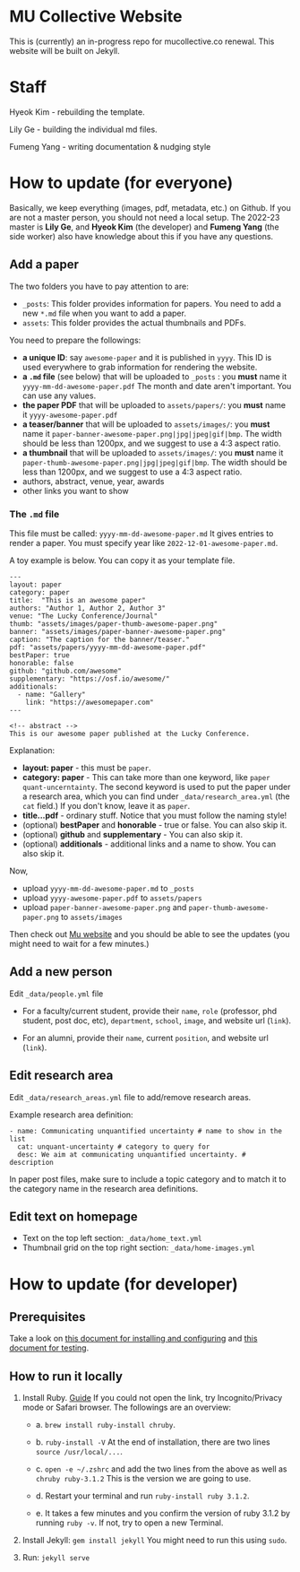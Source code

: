 # MU Collective Website

This is (currently) an in-progress repo for mucollective.co renewal. This website will be built on Jekyll.

# Staff

Hyeok Kim - rebuilding the template.

Lily Ge - building the individual md files.

Fumeng Yang - writing documentation & nudging style


# How to update (for everyone)

Basically, we keep everything (images, pdf, metadata, etc.) on Github. If you are not a master person, you should not need a local setup. The 2022-23 master is __Lily Ge__, and __Hyeok Kim__ (the developer) and __Fumeng Yang__ (the side worker) also have knowledge about this if you have any questions. 


## Add a paper

The two folders you have to pay attention to are: 
  * `_posts`: This folder provides information for papers. You need to add a new `*.md` file when you want to add a paper. 
  *  `assets`: This folder provides the actual thumbnails and PDFs. 

You need to prepare the followings: 
  * __a unique ID__: say `awesome-paper` and it is published in `yyyy`. This ID is used everywhere to grab information for rendering the website. 
  * __a `.md` file__ (see below) that will be uploaded to `_posts` : you __must__ name it `yyyy-mm-dd-awesome-paper.pdf` The month and date aren't important. You can use any values.  
  * __the paper PDF__ that will be uploaded to `assets/papers/`: you __must__ name it `yyyy-awesome-paper.pdf`
  * __a teaser/banner__ that will be uploaded to `assets/images/`: you __must__ name it `paper-banner-awesome-paper.png|jpg|jpeg|gif|bmp`. The width should be less than 1200px, and we suggest to use a 4:3 aspect ratio.
  * __a thumbnail__ that will be uploaded to `assets/images/`: you __must__ name it `paper-thumb-awesome-paper.png|jpg|jpeg|gif|bmp`. The width should be less than 1200px, and we suggest to use a 4:3 aspect ratio.
  * authors, abstract, venue, year, awards
  * other links you want to show

### The `.md` file

This file must be called: `yyyy-mm-dd-awesome-paper.md` It gives entries to render a paper. You must specify year like `2022-12-01-awesome-paper.md`.

A toy example is below. You can copy it as your template file. 

```
---
layout: paper
category: paper 
title:  "This is an awesome paper"
authors: "Author 1, Author 2, Author 3"
venue: "The Lucky Conference/Journal"
thumb: "assets/images/paper-thumb-awesome-paper.png"
banner: "assets/images/paper-banner-awesome-paper.png"
caption: "The caption for the banner/teaser."
pdf: "assets/papers/yyyy-mm-dd-awesome-paper.pdf"
bestPaper: true
honorable: false
github: "github.com/awesome"
supplementary: "https://osf.io/awesome/"
additionals:
  - name: "Gallery"
    link: "https://awesomepaper.com"
---

<!-- abstract -->
This is our awesome paper published at the Lucky Conference. 
```

Explanation: 
* __layout: paper__ - this must be `paper`.
* __category: paper__ - This can take more than one keyword, like `paper quant-uncerntainty`. The second keyword is used to put the paper under a research area, which you can find under `_data/research_area.yml` (the `cat` field.) If you don't know, leave it as `paper`. 
* __title...pdf__ - ordinary stuff. Notice that you must follow the naming style! 
* (optional) __bestPaper__ and __honorable__ - true or false. You can also skip it. 
* (optional) __github__ and __supplementary__ - You can also skip it.
* (optional) __additionals__ - additional links and a name to show. You can also skip it.

Now,

* upload `yyyy-mm-dd-awesome-paper.md` to `_posts`
* upload `yyyy-awesome-paper.pdf` to `assets/papers`
* upload `paper-banner-awesome-paper.png` and `paper-thumb-awesome-paper.png` to `assets/images`

Then check out [Mu website](https://mucollective.github.io/mucollective.co/) and you should be able to see the updates (you might need to wait for a few minutes.)


## Add a new person

Edit `_data/people.yml` file

- For a faculty/current student, provide their `name`, `role` (professor, phd student, post doc, etc), `department`, `school`, `image`, and website url (`link`).

- For an alumni, provide their `name`, current `position`, and website url (`link`).


## Edit research area

Edit `_data/research_areas.yml` file to add/remove research areas.

Example research area definition:

```
- name: Communicating unquantified uncertainty # name to show in the list
  cat: unquant-uncertainty # category to query for
  desc: We aim at communicating unquantified uncertainty. # description
```

In paper post files, make sure to include a topic category and to match it to the category name in the research area definitions.



## Edit text on homepage

- Text on the top left section: `_data/home_text.yml`
- Thumbnail grid on the top right section: `_data/home-images.yml`

# How to update (for developer)


## Prerequisites

Take a look on [this document for installing and configuring](https://docs.github.com/en/pages/setting-up-a-github-pages-site-with-jekyll) and [this document for testing](https://docs.github.com/en/pages/setting-up-a-github-pages-site-with-jekyll/testing-your-github-pages-site-locally-with-jekyll).

## How to run it locally

1. Install Ruby. [Guide](https://mac.install.guide/ruby/12.html) If you could not open the link, try Incognito/Privacy mode or Safari browser. The followings are an overview: 

   * a. `brew install ruby-install chruby`. 
   
   * b. `ruby-install -V` At the end of installation, there are two lines `source /usr/local/...`.  
   
   * c. `open -e ~/.zshrc` and add the two lines from the above as well as `chruby ruby-3.1.2`  This is the version we are going to use.  
   
   * d. Restart your terminal and run `ruby-install ruby 3.1.2`. 
   
   * e. It takes a few minutes and you confirm the version of ruby 3.1.2 by running `ruby -v`. If not, try to open a new Terminal. 
 
2.  Install Jekyll: `gem install jekyll` You might need to run this using `sudo`.

3.  Run: `jekyll serve`

